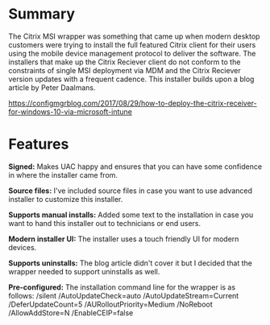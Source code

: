 # Summary
The Citrix MSI wrapper was something that came up when modern desktop customers were trying to install the full featured Citrix client for their users using the mobile device management protocol to deliver the software. The installers that make up the Citrix Reciever client do not conform to the constraints of single MSI deployment via MDM and the Citrix Reciever version updates with a frequent cadence. This installer builds upon a blog article by Peter Daalmans.

https://configmgrblog.com/2017/08/29/how-to-deploy-the-citrix-receiver-for-windows-10-via-microsoft-intune

# Features

**Signed:**
Makes UAC happy and ensures that you can have some confidence in where the installer came from.

**Source files:**
I've included source files in case you want to use advanced installer to customize this installer.

**Supports manual installs:**
Added some text to the installation in case you want to hand this installer out to technicians or end users.

**Modern installer UI:**
The installer uses a touch friendly UI for modern devices.

**Supports uninstalls:**
The blog article didn't cover it but I decided that the wrapper needed to support uninstalls as well.

**Pre-configured:**
The installation command line for the wrapper is as follows:
/silent /AutoUpdateCheck=auto /AutoUpdateStream=Current /DeferUpdateCount=5 /AURolloutPriority=Medium /NoReboot /AllowAddStore=N /EnableCEIP=false